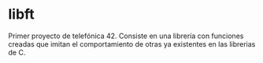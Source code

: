 # libft

Primer proyecto de telefónica 42. Consiste en una librería con funciones creadas que imitan el comportamiento de otras ya existentes en las librerias de C.

